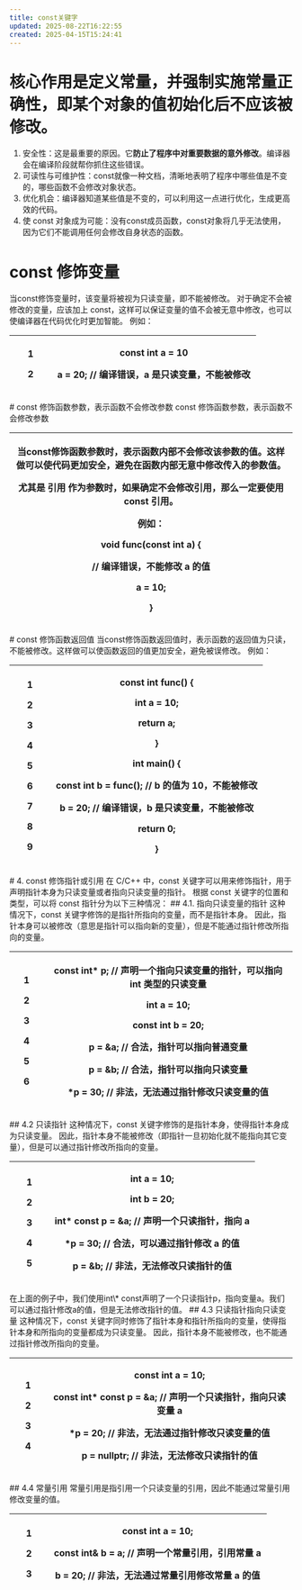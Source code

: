 ```yaml
---
title: const关键字
updated: 2025-08-22T16:22:55
created: 2025-04-15T15:24:41
---
```


# 核心作用是定义常量，并强制实施常量正确性，即某个对象的值初始化后不应该被修改。
1.  安全性：这是最重要的原因。它**防止了程序中对重要数据的意外修改**。编译器会在编译阶段就帮你抓住这些错误。
2.  可读性与可维护性：const就像一种文档，清晰地表明了程序中哪些值是不变的，哪些函数不会修改对象状态。
3.  优化机会：编译器知道某些值是不变的，可以利用这一点进行优化，生成更高效的代码。
4.  使 const 对象成为可能：没有const成员函数，const对象将几乎无法使用，因为它们不能调用任何会修改自身状态的函数。
# const 修饰变量
当const修饰变量时，该变量将被视为只读变量，即不能被修改。
对于确定不会被修改的变量，应该加上 const，这样可以保证变量的值不会被无意中修改，也可以使编译器在代码优化时更加智能。
例如：
<table>
<colgroup>
<col style="width: 17%" />
<col style="width: 82%" />
</colgroup>
<thead>
<tr class="header">
<th><p>1</p>
<p>2</p></th>
<th><p>const int a = 10</p>
<p>a = 20; // 编译错误，a 是只读变量，不能被修改</p></th>
</tr>
</thead>
<tbody>
</tbody>
</table>
# const 修饰函数参数，表示函数不会修改参数
const 修饰函数参数，表示函数不会修改参数
<table>
<colgroup>
<col style="width: 100%" />
</colgroup>
<thead>
<tr class="header">
<th><p>当const修饰函数参数时，表示函数内部不会修改该参数的值。这样做可以使代码更加安全，避免在函数内部无意中修改传入的参数值。</p>
<p>尤其是 引用 作为参数时，如果确定不会修改引用，那么一定要使用 const 引用。</p>
<p>例如：</p>
<p>void func(const int a) {</p>
<p>// 编译错误，不能修改 a 的值</p>
<p>a = 10;</p>
<p>}</p></th>
</tr>
</thead>
<tbody>
</tbody>
</table>
# const 修饰函数返回值
当const修饰函数返回值时，表示函数的返回值为只读，不能被修改。这样做可以使函数返回的值更加安全，避免被误修改。
例如：
<table>
<colgroup>
<col style="width: 16%" />
<col style="width: 83%" />
</colgroup>
<thead>
<tr class="header">
<th><p>1</p>
<p>2</p>
<p>3</p>
<p>4</p>
<p>5</p>
<p>6</p>
<p>7</p>
<p>8</p>
<p>9</p></th>
<th><p>const int func() {</p>
<p>int a = 10;</p>
<p>return a;</p>
<p>}</p>
<p>int main() {</p>
<p>const int b = func(); // b 的值为 10，不能被修改</p>
<p>b = 20; // 编译错误，b 是只读变量，不能被修改</p>
<p>return 0;</p>
<p>}</p></th>
</tr>
</thead>
<tbody>
</tbody>
</table>
# 4. const 修饰指针或引用
在 C/C++ 中，const 关键字可以用来修饰指针，用于声明指针本身为只读变量或者指向只读变量的指针。
根据 const 关键字的位置和类型，可以将 const 指针分为以下三种情况：
## 4.1. 指向只读变量的指针
这种情况下，const 关键字修饰的是指针所指向的变量，而不是指针本身。
因此，指针本身可以被修改（意思是指针可以指向新的变量），但是不能通过指针修改所指向的变量。
<table>
<colgroup>
<col style="width: 12%" />
<col style="width: 87%" />
</colgroup>
<thead>
<tr class="header">
<th><p>1</p>
<p>2</p>
<p>3</p>
<p>4</p>
<p>5</p>
<p>6</p></th>
<th><p>const int* p; // 声明一个指向只读变量的指针，可以指向 int 类型的只读变量</p>
<p>int a = 10;</p>
<p>const int b = 20;</p>
<p>p = &amp;a; // 合法，指针可以指向普通变量</p>
<p>p = &amp;b; // 合法，指针可以指向只读变量</p>
<p>*p = 30; // 非法，无法通过指针修改只读变量的值</p></th>
</tr>
</thead>
<tbody>
</tbody>
</table>
## 4.2 只读指针
这种情况下，const 关键字修饰的是指针本身，使得指针本身成为只读变量。
因此，指针本身不能被修改（即指针一旦初始化就不能指向其它变量），但是可以通过指针修改所指向的变量。
<table>
<colgroup>
<col style="width: 16%" />
<col style="width: 83%" />
</colgroup>
<thead>
<tr class="header">
<th><p>1</p>
<p>2</p>
<p>3</p>
<p>4</p>
<p>5</p></th>
<th><p>int a = 10;</p>
<p>int b = 20;</p>
<p>int* const p = &amp;a; // 声明一个只读指针，指向 a</p>
<p>*p = 30; // 合法，可以通过指针修改 a 的值</p>
<p>p = &amp;b; // 非法，无法修改只读指针的值</p></th>
</tr>
</thead>
<tbody>
</tbody>
</table>
在上面的例子中，我们使用int\* const声明了一个只读指针p，指向变量a。我们可以通过指针修改a的值，但是无法修改指针的值。
## 4.3 只读指针指向只读变量
这种情况下，const 关键字同时修饰了指针本身和指针所指向的变量，使得指针本身和所指向的变量都成为只读变量。
因此，指针本身不能被修改，也不能通过指针修改所指向的变量。
<table>
<colgroup>
<col style="width: 13%" />
<col style="width: 86%" />
</colgroup>
<thead>
<tr class="header">
<th><p>1</p>
<p>2</p>
<p>3</p>
<p>4</p></th>
<th><p>const int a = 10;</p>
<p>const int* const p = &amp;a; // 声明一个只读指针，指向只读变量 a</p>
<p>*p = 20; // 非法，无法通过指针修改只读变量的值</p>
<p>p = nullptr; // 非法，无法修改只读指针的值</p></th>
</tr>
</thead>
<tbody>
</tbody>
</table>
## 4.4 常量引用
常量引用是指引用一个只读变量的引用，因此不能通过常量引用修改变量的值。
<table>
<colgroup>
<col style="width: 15%" />
<col style="width: 84%" />
</colgroup>
<thead>
<tr class="header">
<th><p>1</p>
<p>2</p>
<p>3</p></th>
<th><p>const int a = 10;</p>
<p>const int&amp; b = a; // 声明一个常量引用，引用常量 a</p>
<p>b = 20; // 非法，无法通过常量引用修改常量 a 的值</p></th>
</tr>
</thead>
<tbody>
</tbody>
</table>
